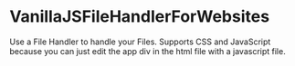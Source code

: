 # VanillaJSFileHandlerForWebsites

Use a File Handler to handle your Files. Supports CSS and JavaScript because you can just edit the app div in the html file with a javascript file.
